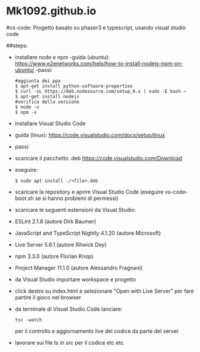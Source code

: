 # Mk1092.github.io

#vs-code:
Progetto basato su phaser3 e typescript, usando visual studio code

##steps:

- installare node e npm
 -guida (ubuntu): https://www.e2enetworks.com/help/how-to-install-nodejs-npm-on-ubuntu/
 -passi:
	```
	#aggiunta dei ppa
	$ apt-get install python-software-properties
	$ curl -sL https://deb.nodesource.com/setup_6.x | sudo -E bash –
	$ apt-get install nodejs
	#verifica della versione
	$ node -v
	$ npm -v
	```
- installare Visual Studio Code
 - guida (linux): https://code.visualstudio.com/docs/setup/linux
 - passi:
  - scaricare il pacchetto .deb https://code.visualstudio.com/Download
  - eseguire:
	```
	$ sudo apt install ./<file>.deb
	```
- scaricare la repository e aprire Visual Studio Code (eseguire vs-code-boot.sh se si hanno problemi di permessi)
- scaricare le seguenti estensioni da Visual Studio:
 - ESLint 2.1.8 (autore Dirk Baumer)
 - JavaScript and TypeScript Nightly 4.1.20 (autore Microsoft)
 - Live Server 5.6.1 (autore Ritwick Dey)
 - npm 3.3.0 (autore Florian Knop)
 - Project Manager 11.1.0 (autore Alessandro Fragnani)

- da Visual Studio importare workspace e progetto
- click destro su index.html e selezionare "Open with Live Server" per fare partire il gioco nel browser
- da terminale di Visual Studio Code lanciare:
	```
 	tsc -watch
 	```
 	per il controllo e aggiornamento live del codice da parte del server
- lavorare sui file ts in src per il codice etc etc